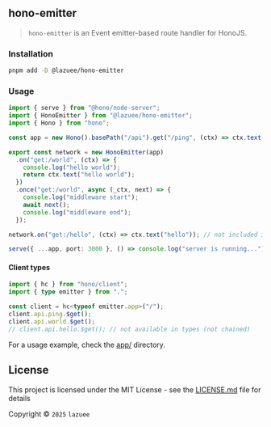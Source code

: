 ## hono-emitter

> `hono-emitter` is an Event emitter-based route handler for HonoJS.

### Installation

```bash
pnpm add -D @lazuee/hono-emitter
```

### Usage

```ts
import { serve } from "@hono/node-server";
import { HonoEmitter } from "@lazuee/hono-emitter";
import { Hono } from "hono";

const app = new Hono().basePath("/api").get("/ping", (ctx) => ctx.text("pong"));

export const network = new HonoEmitter(app)
  .on("get:/world", (ctx) => {
    console.log("hello world");
    return ctx.text("hello world");
  })
  .once("get:/world", async (_ctx, next) => {
    console.log("middleware start");
    await next();
    console.log("middleware end");
  });

network.on("get:/hello", (ctx) => ctx.text("hello")); // not included in typings (not chained)

serve({ ...app, port: 3000 }, () => console.log("server is running..."));
```

#### Client types
```ts
import { hc } from "hono/client";
import { type emitter } from ".";

const client = hc<typeof emitter.app>("/");
client.api.ping.$get();
client.api.world.$get();
// client.api.hello.$get(); // not available in types (not chained)
```

For a usage example, check the [app/](https://github.com/lazuee/hono-emitter/tree/main/app) directory.

## License

This project is licensed under the MIT License - see the [LICENSE.md](https://github.com/lazuee/hono-emitter/blob/main/LICENSE.md) file for details

Copyright © `2025` `lazuee`